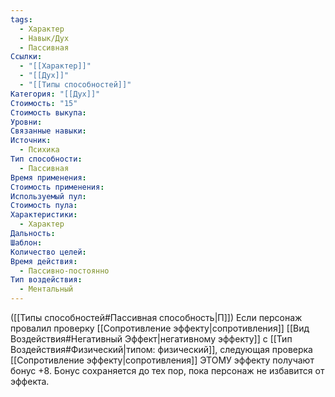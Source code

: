 ```yaml
---
tags:
  - Характер
  - Навык/Дух
  - Пассивная
Ссылки:
  - "[[Характер]]"
  - "[[Дух]]"
  - "[[Типы способностей]]"
Категория: "[[Дух]]"
Стоимость: "15"
Стоимость выкупа: 
Уровни: 
Связанные навыки: 
Источник:
  - Психика
Тип способности:
  - Пассивная
Время применения: 
Стоимость применения: 
Используемый пул: 
Стоимость пула: 
Характеристики:
  - Характер
Дальность: 
Шаблон: 
Количество целей: 
Время действия:
  - Пассивно-постоянно
Тип воздействия:
  - Ментальный
---
```

([[Типы способностей#Пассивная способность|П]]) Если персонаж провалил проверку [[Сопротивление эффекту|сопротивления]] [[Вид Воздействия#Негативный Эффект|негативному эффекту]] с  [[Тип Воздействия#Физический|типом: физический]], следующая проверка [[Сопротивление эффекту|сопротивления]]  ЭТОМУ эффекту получают бонус +8. Бонус сохраняется до тех пор, пока персонаж не избавится от эффекта. 